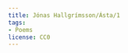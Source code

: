 ```yaml
---
title: Jónas Hallgrímsson/Ásta/1
tags:
- Poems
license: CC0
---
```


<div data-translate="true" data-audio-file="Ástkæra.mp3">
<Audio src="Ástkæra.mp3"/>
{{poem|
{{line|Ástkæra, '''ylhýra''' málið}}
{{line|og allri rödd fegra!}}
{{line|blíð sem að barni kvað móðir}}
{{line|á brjósti svanhvítu;}}
{{line|móðurmálið mitt góða,}}
{{line|hið mjúka og ríka,}}
{{line|orð áttu enn eins og forðum}}
{{line|mér yndið að veita.}}
}}
</div>

